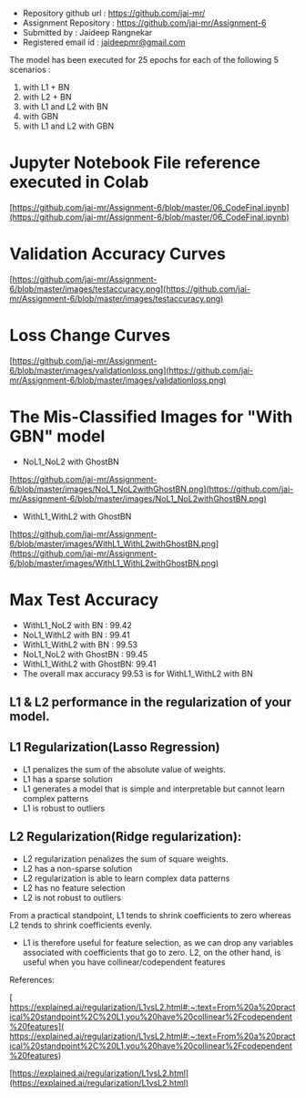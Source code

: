 * Repository github url : https://github.com/jai-mr/
* Assignment Repository : https://github.com/jai-mr/Assignment-6
* Submitted by : Jaideep Rangnekar
* Registered email id : jaideepmr@gmail.com

The model has been executed for 25 epochs for each of the following 5 scenarios :

1. with L1 + BN
2. with L2 + BN
3. with L1 and L2 with BN
4. with GBN
5. with L1 and L2 with GBN


# Jupyter Notebook File reference executed in Colab
[https://github.com/jai-mr/Assignment-6/blob/master/06_CodeFinal.ipynb](https://github.com/jai-mr/Assignment-6/blob/master/06_CodeFinal.ipynb)

# Validation Accuracy Curves
[https://github.com/jai-mr/Assignment-6/blob/master/images/testaccuracy.png](https://github.com/jai-mr/Assignment-6/blob/master/images/testaccuracy.png)

# Loss Change Curves
[https://github.com/jai-mr/Assignment-6/blob/master/images/validationloss.png](https://github.com/jai-mr/Assignment-6/blob/master/images/validationloss.png)

# The Mis-Classified Images for "With GBN" model

* NoL1_NoL2 with GhostBN

[https://github.com/jai-mr/Assignment-6/blob/master/images/NoL1_NoL2withGhostBN.png](https://github.com/jai-mr/Assignment-6/blob/master/images/NoL1_NoL2withGhostBN.png)

* WithL1_WithL2 with GhostBN

[https://github.com/jai-mr/Assignment-6/blob/master/images/WithL1_WithL2withGhostBN.png](https://github.com/jai-mr/Assignment-6/blob/master/images/WithL1_WithL2withGhostBN.png)

# Max Test Accuracy
* WithL1_NoL2 with BN       :  99.42
* NoL1_WithL2 with BN       :  99.41
* WithL1_WithL2 with BN     :  99.53
* NoL1_NoL2 with GhostBN    :  99.45
* WithL1_WithL2 with GhostBN:  99.41
* The overall max accuracy 99.53 is for WithL1_WithL2 with BN

## L1 & L2 performance in the regularization of your model.
## L1 Regularization(Lasso Regression)
* L1 penalizes the sum of the absolute value of weights.
* L1 has a sparse solution
* L1 generates a model that is simple and interpretable but cannot learn complex patterns
* L1 is robust to outliers

## L2 Regularization(Ridge regularization):
* L2 regularization penalizes the sum of square weights.
* L2 has a non-sparse solution
* L2 regularization is able to learn complex data patterns
* L2 has no feature selection
* L2 is not robust to outliers

From a practical standpoint, L1 tends to shrink coefficients to zero whereas L2 tends to shrink coefficients evenly. 
* L1 is therefore useful for feature selection, as we can drop any variables associated with coefficients that go to zero. L2, on the other hand, is useful when you have collinear/codependent features


References:

[ https://explained.ai/regularization/L1vsL2.html#:~:text=From%20a%20practical%20standpoint%2C%20L1,you%20have%20collinear%2Fcodependent%20features]( https://explained.ai/regularization/L1vsL2.html#:~:text=From%20a%20practical%20standpoint%2C%20L1,you%20have%20collinear%2Fcodependent%20features)

[https://explained.ai/regularization/L1vsL2.html](https://explained.ai/regularization/L1vsL2.html)

